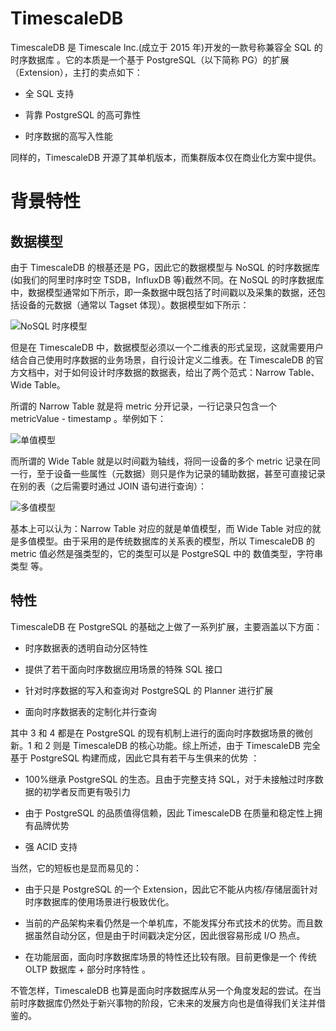 # TimescaleDB

TimescaleDB 是 Timescale Inc.(成立于 2015 年)开发的一款号称兼容全 SQL 的时序数据库 。它的本质是一个基于 PostgreSQL（以下简称 PG）的扩展（Extension），主打的卖点如下：

- 全 SQL 支持

- 背靠 PostgreSQL 的高可靠性

- 时序数据的高写入性能

同样的，TimescaleDB 开源了其单机版本，而集群版本仅在商业化方案中提供。

# 背景特性

## 数据模型

由于 TimescaleDB 的根基还是 PG，因此它的数据模型与 NoSQL 的时序数据库(如我们的阿里时序时空 TSDB，InfluxDB 等)截然不同。在 NoSQL 的时序数据库中，数据模型通常如下所示，即一条数据中既包括了时间戳以及采集的数据，还包括设备的元数据（通常以 Tagset 体现）。数据模型如下所示：

![NoSQL 时序模型](https://s2.ax1x.com/2019/11/24/MLj0yT.png)

但是在 TimescaleDB 中，数据模型必须以一个二维表的形式呈现，这就需要用户结合自己使用时序数据的业务场景，自行设计定义二维表。在 TimescaleDB 的官方文档中，对于如何设计时序数据的数据表，给出了两个范式：Narrow Table、Wide Table。

所谓的 Narrow Table 就是将 metric 分开记录，一行记录只包含一个 metricValue - timestamp 。举例如下：

![单值模型](https://s2.ax1x.com/2019/11/24/MLjsw4.png)

而所谓的 Wide Table 就是以时间戳为轴线，将同一设备的多个 metric 记录在同一行，至于设备一些属性（元数据）则只是作为记录的辅助数据，甚至可直接记录在别的表（之后需要时通过 JOIN 语句进行查询）：

![多值模型](https://s2.ax1x.com/2019/11/24/MLvPts.png)

基本上可以认为：Narrow Table 对应的就是单值模型，而 Wide Table 对应的就是多值模型。由于采用的是传统数据库的关系表的模型，所以 TimescaleDB 的 metric 值必然是强类型的，它的类型可以是 PostgreSQL 中的 数值类型，字符串类型 等。

## 特性

TimescaleDB 在 PostgreSQL 的基础之上做了一系列扩展，主要涵盖以下方面：

- 时序数据表的透明自动分区特性

- 提供了若干面向时序数据应用场景的特殊 SQL 接口

- 针对时序数据的写入和查询对 PostgreSQL 的 Planner 进行扩展

- 面向时序数据表的定制化并行查询

其中 3 和 4 都是在 PostgreSQL 的现有机制上进行的面向时序数据场景的微创新。1 和 2 则是 TimescaleDB 的核心功能。综上所述，由于 TimescaleDB 完全基于 PostgreSQL 构建而成，因此它具有若干与生俱来的优势 ：

- 100%继承 PostgreSQL 的生态。且由于完整支持 SQL，对于未接触过时序数据的初学者反而更有吸引力

- 由于 PostgreSQL 的品质值得信赖，因此 TimescaleDB 在质量和稳定性上拥有品牌优势

- 强 ACID 支持

当然，它的短板也是显而易见的：

- 由于只是 PostgreSQL 的一个 Extension，因此它不能从内核/存储层面针对时序数据库的使用场景进行极致优化。

- 当前的产品架构来看仍然是一个单机库，不能发挥分布式技术的优势。而且数据虽然自动分区，但是由于时间戳决定分区，因此很容易形成 I/O 热点。

- 在功能层面，面向时序数据库场景的特性还比较有限。目前更像是一个 传统 OLTP 数据库 + 部分时序特性 。

不管怎样，TimescaleDB 也算是面向时序数据库从另一个角度发起的尝试。在当前时序数据库仍然处于新兴事物的阶段，它未来的发展方向也是值得我们关注并借鉴的。
